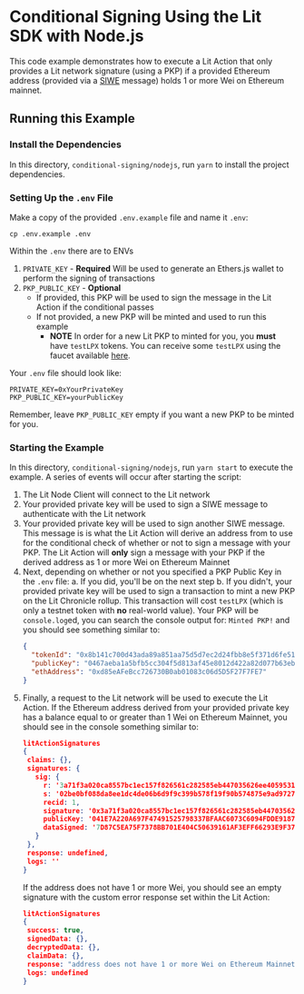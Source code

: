 # Conditional Signing Using the Lit SDK with Node.js

This code example demonstrates how to execute a Lit Action that only provides a Lit network signature (using a PKP) if a provided Ethereum address (provided via a [SIWE](https://eips.ethereum.org/EIPS/eip-4361) message) holds 1 or more Wei on Ethereum mainnet.

## Running this Example

### Install the Dependencies

In this directory, `conditional-signing/nodejs`, run `yarn` to install the project dependencies.

### Setting Up the `.env` File

Make a copy of the provided `.env.example` file and name it `.env`:

```
cp .env.example .env
```

Within the `.env` there are to ENVs

1. `PRIVATE_KEY` - **Required** Will be used to generate an Ethers.js wallet to perform the signing of transactions
2. `PKP_PUBLIC_KEY` - **Optional**
   - If provided, this PKP will be used to sign the message in the Lit Action if the conditional passes
   - If not provided, a new PKP will be minted and used to run this example
     - **NOTE** In order for a new Lit PKP to minted for you, you **must** have `testLPX` tokens. You can receive some `testLPX` using the faucet available [here](https://faucet.litprotocol.com/).

Your `.env` file should look like:

```
PRIVATE_KEY=0xYourPrivateKey
PKP_PUBLIC_KEY=yourPublicKey
```

Remember, leave `PKP_PUBLIC_KEY` empty if you want a new PKP to be minted for you.

### Starting the Example

In this directory, `conditional-signing/nodejs`, run `yarn start` to execute the example. A series of events will occur after starting the script:

1. The Lit Node Client will connect to the Lit network
2. Your provided private key will be used to sign a SIWE message to authenticate with the Lit network
3. Your provided private key will be used to sign another SIWE message. This message is is what the Lit Action will derive an address from to use for the conditional check of whether or not to sign a message with your PKP. The Lit Action will **only** sign a message with your PKP if the derived address as 1 or more Wei on Ethereum Mainnet
4. Next, depending on whether or not you specified a PKP Public Key in the `.env` file:
   a. If you did, you'll be on the next step
   b. If you didn't, your provided private key will be used to sign a transaction to mint a new PKP on the Lit Chronicle rollup. This transaction will cost `testLPX` (which is only a testnet token with **no** real-world value). Your PKP will be `console.log`ed, you can search the console output for: `Minted PKP!` and you should see something similar to:
   ```json
   {
     "tokenId": "0x8b141c700d43ada89a851aa75d5d7ec2d24fbb8e5f371d6fe51226e23889971b",
     "publicKey": "0467aeba1a5bfb5cc304f5d813af45e8012d422a82d077b63eb99b4695a3d52baba9f2e45c2514aecb08bb25c1486c2e27b663eb1f5fb4d8f9579c4de7b1b4df5a",
     "ethAddress": "0xd85eAFeBcc726730B0ab01083c06d5D5F27F7FE7"
   }
   ```
5. Finally, a request to the Lit network will be used to execute the Lit Action. If the Ethereum address derived from your provided private key has a balance equal to or greater than 1 Wei on Ethereum Mainnet, you should see in the console something similar to:
   ```json
   litActionSignatures
   {
    claims: {},
    signatures: {
      sig: {
        r: '3a71f3a020ca8557bc1ec157f826561c282585eb447035626ee4059531083ce8',
        s: '02be0bf088da8ee1dc4de06b6d9f9c399b578f19f90b574875e9ad9727100edb',
        recid: 1,
        signature: '0x3a71f3a020ca8557bc1ec157f826561c282585eb447035626ee4059531083ce802be0bf088da8ee1dc4de06b6d9f9c399b578f19f90b574875e9ad9727100edb1c',
        publicKey: '041E7A220A697F47491525798337BFAAC6073C6094FDDE9187D749D28D947F59FE73FBAE024FC0B87D2A61068EA8087E94ECC843820752295307537F9D06432876',
        dataSigned: '7D87C5EA75F7378BB701E404C50639161AF3EFF66293E9F375B5F17EB50476F4'
      }
    },
    response: undefined,
    logs: ''
   }
   ```
   If the address does not have 1 or more Wei, you should see an empty signature with the custom error response set within the Lit Action:
   ```json
   litActionSignatures
   {
    success: true,
    signedData: {},
    decryptedData: {},
    claimData: {},
    response: "address does not have 1 or more Wei on Ethereum Mainnet",
    logs: undefined
   }
   ```
